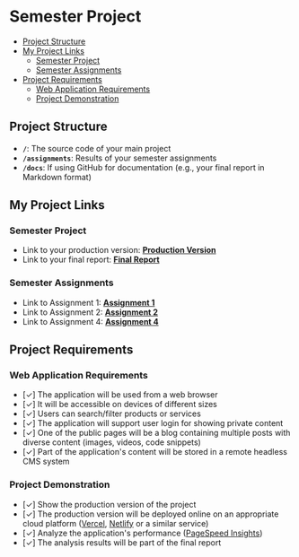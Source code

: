 # Semester Project <!-- omit in toc -->

- [Project Structure](#project-structure)
- [My Project Links](#my-project-links)
  - [Semester Project](#semester-project)
  - [Semester Assignments](#semester-assignments)
- [Project Requirements](#project-requirements)
  - [Web Application Requirements](#web-application-requirements)
  - [Project Demonstration](#project-demonstration)

## Project Structure

- **`/`**: The source code of your main project
- **`/assignments`**: Results of your semester assignments
- **`/docs`**: If using GitHub for documentation (e.g., your final report in Markdown format)

## My Project Links

### Semester Project

- Link to your production version: [**Production Version**](https://hci-project-three.vercel.app/) 
- Link to your final report: [**Final Report**](https://www.notion.so/NextReads-Search-discover-and-organize-your-books-2610424e489a80b7b89dcde756d059a2?source=copy_link)
<!-- Add more as necessary -->

### Semester Assignments

- Link to Assignment 1: [**Assignment 1**](https://github.com/ivapleic/HCI/tree/main/assignments/Assignment%201)
- Link to Assignment 2: [**Assignment 2**](https://github.com/ivapleic/HCI/tree/main/assignments/Assignment%202) 
- Link to Assignment 4: [**Assignment 4**](https://github.com/ivapleic/HCI/tree/main/assignments/Assignment%204)
<!-- Add more assignments as necessary -->

## Project Requirements

### Web Application Requirements

- [✓] The application will be used from a web browser
- [✓] It will be accessible on devices of different sizes
- [✓] Users can search/filter products or services
- [✓] The application will support user login for showing private content
- [✓] One of the public pages will be a blog containing multiple posts with diverse content (images, videos, code snippets)
- [✓] Part of the application's content will be stored in a remote headless CMS system

### Project Demonstration

- [✓] Show the production version of the project
- [✓] The production version will be deployed online on an appropriate cloud platform ([Vercel](https://vercel.com), [Netlify](https://www.netlify.com/) or a similar service)
- [✓] Analyze the application's performance ([PageSpeed Insights](https://pagespeed.web.dev/))
- [✓] The analysis results will be part of the final report

